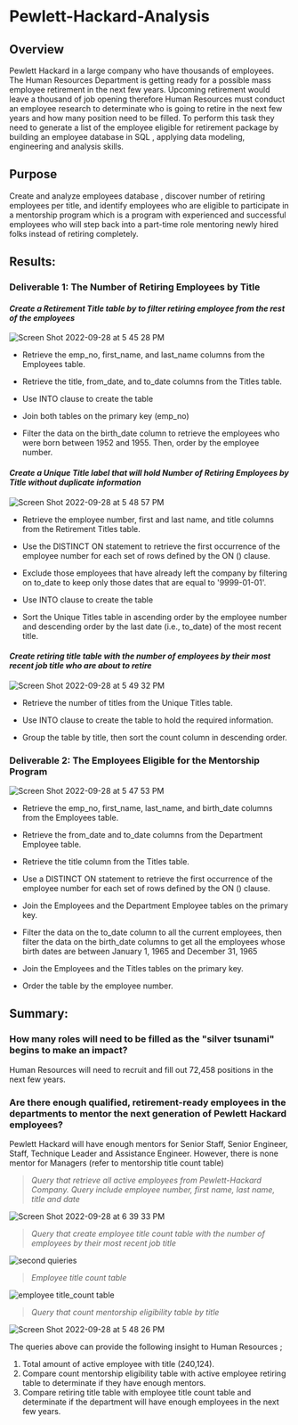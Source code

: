 # Pewlett-Hackard-Analysis

## Overview
 
Pewlett Hackard in a large company who have thousands of employees. The Human Resources Department is getting ready for a possible mass employee retirement in the next few years. Upcoming retirement would leave a thousand of job opening therefore Human Resources must conduct an employee research to determinate who is going to retire in the next few years and how many position need to be filled. To perform this task they need to generate a list of the employee eligible for retirement package by building an employee database in SQL , applying data modeling, engineering and analysis skills.

## Purpose
 
Create and analyze employees database , discover number of retiring employees per title, and identify employees who are eligible to participate in a mentorship program which is a program with experienced and successful employees who will step back into a part-time role mentoring newly hired folks instead of retiring completely.


## Results: 

### Deliverable 1: The Number of Retiring Employees by Title 



#### *Create a Retirement Title table by to filter retiring employee from the rest of the employees*

![Screen Shot 2022-09-28 at 5 45 28 PM](https://user-images.githubusercontent.com/110786136/192902280-ae7fecba-b670-4dfa-9600-e8e4c3d050e4.png)



- Retrieve the emp_no, first_name, and last_name columns from the Employees table.

- Retrieve the title, from_date, and to_date columns from the Titles table.

- Use INTO clause to create the table

- Join both tables on the primary key (emp_no)

- Filter the data on the birth_date column to retrieve the employees who were born between 1952 and 1955. Then, order by the employee number.





#### *Create a Unique Title label that will hold Number of Retiring Employees by Title without duplicate information*

![Screen Shot 2022-09-28 at 5 48 57 PM](https://user-images.githubusercontent.com/110786136/192902292-1ae803bf-a449-4486-a01f-1a1dfb99a0b6.png)



- Retrieve the employee number, first and last name, and title columns from the Retirement Titles table.

- Use the DISTINCT ON statement to retrieve the first occurrence of the employee number for each set of rows defined by the ON () clause.

- Exclude those employees that have already left the company by filtering on to_date to keep only those dates that are equal to '9999-01-01'.

- Use INTO clause to create the table

- Sort the Unique Titles table in ascending order by the employee number and descending order by the last date (i.e., to_date) of the most recent title.





#### *Create retiring title table with the number of employees by their most recent job title who are about to retire*

![Screen Shot 2022-09-28 at 5 49 32 PM](https://user-images.githubusercontent.com/110786136/192902314-9ec393f9-82f0-48c3-b4d9-338e32e7f670.png)


- Retrieve the number of titles from the Unique Titles table.

- Use INTO clause to create the table to hold the required information.

- Group the table by title, then sort the count column in descending order.





### Deliverable 2: The Employees Eligible for the Mentorship Program 

![Screen Shot 2022-09-28 at 5 47 53 PM](https://user-images.githubusercontent.com/110786136/192902337-4251a017-8044-4e14-b9e8-20e421f80760.png)


- Retrieve the emp_no, first_name, last_name, and birth_date columns from the Employees table.

- Retrieve the from_date and to_date columns from the Department Employee table.

- Retrieve the title column from the Titles table.

- Use a DISTINCT ON statement to retrieve the first occurrence of the employee number for each set of rows defined by the ON () clause.

- Join the Employees and the Department Employee tables on the primary key.

- Filter the data on the to_date column to all the current employees, then filter the data on the birth_date columns to get all the employees whose birth dates are between January 1, 1965 and December 31, 1965

- Join the Employees and the Titles tables on the primary key.

- Order the table by the employee number.





## Summary: 

### How many roles will need to be filled as the "silver tsunami" begins to make an impact?

Human Resources will need to recruit and fill out 72,458 positions in the next few years.

### Are there enough qualified, retirement-ready employees in the departments to mentor the next generation of Pewlett Hackard employees? 

Pewlett Hackard will have enough mentors for Senior Staff, Senior Engineer, Staff, Technique Leader and Assistance Engineer. However, there is none mentor for Managers (refer to mentorship title count table)


> *Query that retrieve all active employees from Pewlett-Hackard Company. Query include employee number, first name, last name, title and date*

![Screen Shot 2022-09-28 at 6 39 33 PM](https://user-images.githubusercontent.com/110786136/192907124-7d7194cd-5fc2-4435-8db7-672dbea2b511.png)



> *Query that create employee title count table with the number of employees by their most recent job title*

![second quieries](https://user-images.githubusercontent.com/110786136/192672416-1554bd86-7549-49b5-bad4-5eeb219d0fac.png)


> *Employee title count table*

![employee title_count table](https://user-images.githubusercontent.com/110786136/192672641-98059ec9-a3b0-424a-9649-97ed3a210c6d.png)

> *Query that count mentorship eligibility table by title*

![Screen Shot 2022-09-28 at 5 48 26 PM](https://user-images.githubusercontent.com/110786136/192904517-d18264eb-612c-49b2-b14c-e546cf86c244.png)

The queries above can provide the following  insight to Human Resources ;

1. Total amount of active employee with title (240,124).
2. Compare count mentorship eligibility table with active employee retiring table to determinate if they have enough mentors.
3. Compare retiring title table with employee title count table and determinate if the department will have enough employees in the next few years.


